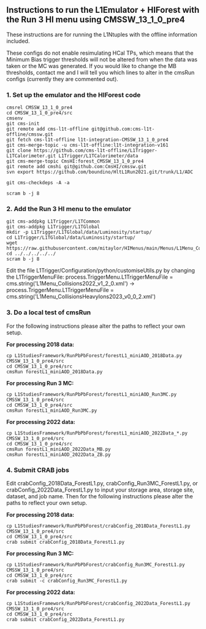 ## Instructions to run the L1Emulator + HIForest with the Run 3 HI menu using CMSSW_13_1_0_pre4

These instructions are for running the L1Ntuples with the offline information included. 

These configs do not enable resimulating HCal TPs, which means that the Minimum Bias trigger thresholds will not be altered from when the data was taken or the MC was generated. If you would like to change the MB thresholds, contact me and I will tell you which lines to alter in the cmsRun configs (currently they are commented out).

### 1. Set up the emulator and the HIForest code

```
cmsrel CMSSW_13_1_0_pre4
cd CMSSW_13_1_0_pre4/src
cmsenv
git cms-init
git remote add cms-l1t-offline git@github.com:cms-l1t-offline/cmssw.git
git fetch cms-l1t-offline l1t-integration-CMSSW_13_1_0_pre4
git cms-merge-topic -u cms-l1t-offline:l1t-integration-v161
git clone https://github.com/cms-l1t-offline/L1Trigger-L1TCalorimeter.git L1Trigger/L1TCalorimeter/data
git cms-merge-topic CmsHI:forest_CMSSW_13_1_0_pre4
git remote add cmshi git@github.com:CmsHI/cmssw.git
svn export https://github.com/boundino/HltL1Run2021.git/trunk/L1/ADC

git cms-checkdeps -A -a

scram b -j 8
```

### 2. Add the Run 3 HI menu to the emulator

```
git cms-addpkg L1Trigger/L1TCommon
git cms-addpkg L1Trigger/L1TGlobal
mkdir -p L1Trigger/L1TGlobal/data/Luminosity/startup/
cd L1Trigger/L1TGlobal/data/Luminosity/startup/
wget https://raw.githubusercontent.com/mitaylor/HIMenus/main/Menus/L1Menu_CollisionsHeavyIons2023_v0_0_2.xml
cd ../../../../../
scram b -j 8
```

Edit the file L1Trigger/Configuration/python/customiseUtils.py by changing the L1TriggerMenuFile: process.TriggerMenu.L1TriggerMenuFile = cms.string('L1Menu_Collisions2022_v1_2_0.xml') → process.TriggerMenu.L1TriggerMenuFile = cms.string('L1Menu_CollisionsHeavyIons2023_v0_0_2.xml')

### 3. Do a local test of cmsRun

For the following instructions please alter the paths to reflect your own setup.

**For processing 2018 data:**

```
cp L1StudiesFramework/RunPbPbForest/forestL1_miniAOD_2018Data.py CMSSW_13_1_0_pre4/src
cd CMSSW_13_1_0_pre4/src
cmsRun forestL1_miniAOD_2018Data.py
```

**For processing Run 3 MC:**

```
cp L1StudiesFramework/RunPbPbForest/forestL1_miniAOD_Run3MC.py CMSSW_13_1_0_pre4/src
cd CMSSW_13_1_0_pre4/src
cmsRun forestL1_miniAOD_Run3MC.py
```

**For processing 2022 data:**

```cp L1StudiesFramework/RunForest/forestL1_miniAOD_Run3MC.py CMSSW_12_6_0_pre1/src
cp L1StudiesFramework/RunPbPbForest/forestL1_miniAOD_2022Data_*.py CMSSW_13_1_0_pre4/src
cd CMSSW_13_1_0_pre4/src
cmsRun forestL1_miniAOD_2022Data_MB.py
cmsRun forestL1_miniAOD_2022Data_ZB.py
```

### 4. Submit CRAB jobs

Edit crabConfig_2018Data_ForestL1.py, crabConfig_Run3MC_ForestL1.py, or crabConfig_2022Data_ForestL1.py to input your storage area, storage site, dataset, and job name. Then for the following instructions please alter the paths to reflect your own setup.

**For processing 2018 data:**

```
cp L1StudiesFramework/RunPbPbForest/crabConfig_2018Data_ForestL1.py CMSSW_13_1_0_pre4/src
cd CMSSW_13_1_0_pre4/src
crab submit crabConfig_2018Data_ForestL1.py
```

**For processing Run 3 MC:**

```
cp L1StudiesFramework/RunPbPbForest/crabConfig_Run3MC_ForestL1.py CMSSW_13_1_0_pre4/src
cd CMSSW_13_1_0_pre4/src
crab submit -c crabConfig_Run3MC_ForestL1.py
```

**For processing 2022 data:**

```
cp L1StudiesFramework/RunPbPbForest/crabConfig_2022Data_ForestL1.py CMSSW_13_1_0_pre4/src
cd CMSSW_13_1_0_pre4/src
crab submit crabConfig_2022Data_ForestL1.py
```

